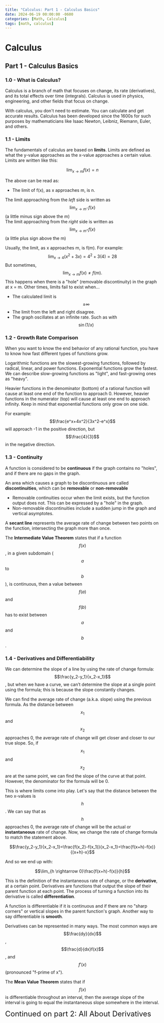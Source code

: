 ```yaml
---
title: "Calculus: Part 1 - Calculus Basics"
date: 2024-06-19 00:00:00 -0600
categories: [Math, Calculus]
tags: [math, calculus]
---
```

<script
  src="https://cdn.mathjax.org/mathjax/latest/MathJax.js?config=TeX-AMS-MML_HTMLorMML"
  type="text/javascript">
</script>

# Calculus
## Part 1 - Calculus Basics
### 1.0 - What is Calculus?

Calculus is a branch of math that focuses on change, its rate (derivatives), and its total effects over time (integrals). Calculus is used in physics, engineering, and other fields  that focus on change.

With calculus, you don't need to estimate. You can calculate and get accurate results. Calculus has been developed since the 1600s for such purposes by mathematicians like Isaac Newton, Leibniz, Riemann, Euler, and others.

### 1.1 - Limits
The fundamentals of calculus are based on **limits**. Limits are defined as what the y-value approaches as the x-value approaches a certain value. Limits are written like this:

$$\lim_{x \rightarrow m} f(x) = n$$

The above can be read as:
- The limit of f(x), as x approaches m, is n.

The limit approaching from the *left* side is written as 
$$\lim_{x \rightarrow m^-} f(x)$$ 
(a little minus sign above the m)\
The limit approaching from the *right* side is written as 
$$\lim_{x \rightarrow m^+} f(x)$$ 
(a little plus sign above the m)

Usually, the limit, as x approaches m, is f(m). For example:
$$\lim_{x \rightarrow 4} (x^2 +3x)= 4^2+3(4)=28$$
But sometimes, 
$$\lim_{x \rightarrow m} f(x) \not= f(m).$$
This happens when there is a "hole" (removable discontinuity) in the graph at x = m. Other times, limits fail to exist when...
- The calculated limit is 
  $$\pm \infty$$
- The limit from the left and right disagree.
- The graph oscillates at an infinite rate. Such as with 
  $$\sin(1/x)$$

### 1.2 - Growth Rate Comparison
When you want to know the end behavior of any rational function, you have to know how fast different types of functions grow.

Logarithmic functions are the slowest-growing functions, followed by radical, linear, and power functions. Exponential functions grow the fastest. We can describe slow-growing functions  as "light", and fast-growing ones as "heavy".

Heavier functions in the denominator (bottom) of a rational function will cause at least one end of the function to approach 0. However, heavier functions in the numerator (top) will cause at least one end to approach infinity. Keep in mind that exponential functions only grow on one side.

For example: 
$$\frac{e^x+4x^2}{3x^2-e^x}$$ 
will approach -1 in the positive direction, but 
$$\frac{4}{3}$$ 
in the negative direction.
### 1.3 - Continuity

A function is considered to be **continuous** if the graph contains no "holes", and if there are no gaps in the graph. 

An area which causes a graph to be discontinuous are called **discontinuities**, which can be **removable** or **non-removable**
- Removable continuities occur when the limit exists, but the function output does not. This can be expressed by a "hole" in the graph.
- Non-removable discontinuities include a sudden jump in the graph and vertical asymptotes. 

A **secant line** represents the average rate of change between two points on the function, intersecting the graph more than once.

The **Intermediate Value Theorem** states that if a function 
$$f(x)$$
, in a given subdomain (
    $$a$$
     to 
     $$b$$
     ), is continuous, then a value between 
     $$f(a)$$
      and 
      $$f(b)$$ 
      has to exist between 
      $$a$$
       and 
       $$b$$.

### 1.4 - Derivatives and Differentiability

We can determine the slope of a line by using the rate of change formula: 
$$\frac{y_2-y_1}{x_2-x_1}$$
, but when we have a curve, we can’t determine the slope at a single point using the formula; this is because the slope constantly changes. 


We can find the average rate of change (a.k.a. slope) using the previous formula. As the distance between 
$$x_1$$
 and 
 $$x_2$$
  approaches 0, the average rate of change will get closer and closer to our true slope. 
 So, if 
 $$x_1$$
  and 
 $$x_2$$
  are at the same point, we can find the slope of the curve at that point. However, the denominator for the formula will be 0.

 This is where limits come into play. Let's say that the distance between the two x-values is 
 $$h$$
 . We can say that as 
 $$h$$
  approaches 0, the average rate of change will be the actual or **instantaneous** rate of change. Now, we change the rate of change formula to match the statement above.

 $$\frac{y_2-y_1}{x_2-x_1}=\frac{f(x_2)-f(x_1)}{x_2-x_1}=\frac{f(x+h)-f(x)}{(x+h)-x}$$  

 And so we end up with:

 $$\lim_{h \rightarrow 0}\frac{f(x+h)-f(x)}{h}$$ 


This is the definition of the instantaneous rate of change, or the  **derivative**, at a certain point. Derivatives are functions that output the slope of their parent function at each point. The process of turning a function into its derivative is called **differentiation**. 

A function is differentiable if it is continuous and if there are no "sharp corners" or vertical slopes in the parent function's graph. Another way to say differentiable is **smooth**.

Derivatives can be represented in many ways. The most common ways are 
$$\frac{dy}{dx}$$
, 
$$\frac{d}{dx}f(x)$$
, and 
$$f'(x)$$
 (pronounced "f-prime of x").

The **Mean Value Theorem** states that if 
$$f(x)$$
 is differentiable throughout an interval, then the average slope of the interval is going to equal the instantaneous slope somewhere in the interval.

<font size="5">Continued on part 2: All About Derivatives</font>
